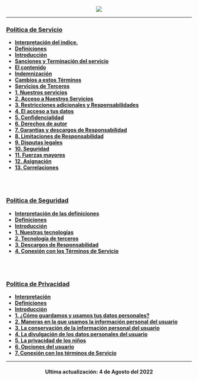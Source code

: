 <div align="center">
<img src="https://user-images.githubusercontent.com/71246795/182776406-b00ff61f-8815-4d3a-b99a-78fdedeb1583.png" />
</div>

---

### [Politica de Servicio](https://github.com/Kisu-s-fluff-workgroup/TerminosYCondicionesNami/blob/v1/terms/ServiceTerms.md)
- [**Interpretación del indice.**](https://github.com/Kisu-s-fluff-workgroup/TerminosYCondicionesNami/blob/v1/terms/ServiceTerms.md#interpretación)
- [**Definiciones**](https://github.com/Kisu-s-fluff-workgroup/TerminosYCondicionesNami/blob/v1/terms/ServiceTerms.md#definiciones)
- [**Introducción**](https://github.com/Kisu-s-fluff-workgroup/TerminosYCondicionesNami/blob/v1/terms/ServiceTerms.md#introducción)
- [**Sanciones y Terminación del servicio**](https://github.com/Kisu-s-fluff-workgroup/TerminosYCondicionesNami/blob/v1/terms/ServiceTerms.md#sanciones-y-terminación-del-servicio)
- [**El contenido**](https://github.com/Kisu-s-fluff-workgroup/TerminosYCondicionesNami/blob/v1/terms/ServiceTerms.md#el-contenido)
- [**Indemnización**](https://github.com/Kisu-s-fluff-workgroup/TerminosYCondicionesNami/blob/v1/terms/ServiceTerms.md#indemnización)
- [**Cambios a estos Términos**](https://github.com/Kisu-s-fluff-workgroup/TerminosYCondicionesNami/blob/v1/terms/ServiceTerms.md#cambios-a-estos-términos)
- [**Servicios de Terceros**](https://github.com/Kisu-s-fluff-workgroup/TerminosYCondicionesNami/blob/v1/terms/ServiceTerms.md#servicios-de-terceros)
- [**1. Nuestros servicios**](https://github.com/Kisu-s-fluff-workgroup/TerminosYCondicionesNami/blob/v1/terms/ServiceTerms.md#1-nuestros-servicios)
- [**2. Acceso a Nuestros Servicios**](https://github.com/Kisu-s-fluff-workgroup/TerminosYCondicionesNami/blob/v1/terms/ServiceTerms.md#2-acceso-a-nuestros-servicios)
- [**3. Restricciones adicionales y Responsabilidades**](https://github.com/Kisu-s-fluff-workgroup/TerminosYCondicionesNami/blob/v1/terms/ServiceTerms.md#3-restricciones-adicionales-y-responsabilidades)
- [**4. El acceso a tus datos**](https://github.com/Kisu-s-fluff-workgroup/TerminosYCondicionesNami/blob/v1/terms/ServiceTerms.md#4-acceso-a-tus-datos)
- [**5. Confidencialidad**](https://github.com/Kisu-s-fluff-workgroup/TerminosYCondicionesNami/blob/v1/terms/ServiceTerms.md#5-confidencialidad)
- [**6. Derechos de autor**](https://github.com/Kisu-s-fluff-workgroup/TerminosYCondicionesNami/blob/v1/terms/ServiceTerms.md#6-derechos-de-autor)
- [**7. Garantías y descargos de Responsabilidad**](https://github.com/Kisu-s-fluff-workgroup/TerminosYCondicionesNami/blob/v1/terms/ServiceTerms.md#7-garantías-y-descargos-de-responsabilidad)
- [**8. Limitaciones de Responsabilidad**](https://github.com/Kisu-s-fluff-workgroup/TerminosYCondicionesNami/blob/v1/terms/ServiceTerms.md#8-limitaciones-de-responsabilidad)
- [**9. Disputas legales**](https://github.com/Kisu-s-fluff-workgroup/TerminosYCondicionesNami/blob/v1/terms/ServiceTerms.md#9-disputas-legales)
- [**10. Seguridad**](https://github.com/Kisu-s-fluff-workgroup/TerminosYCondicionesNami/blob/v1/terms/ServiceTerms.md#10-seguridad)
- [**11. Fuerzas mayores**](https://github.com/Kisu-s-fluff-workgroup/TerminosYCondicionesNami/blob/v1/terms/ServiceTerms.md#11-fuerzas-mayores)
- [**12. Asignación**](https://github.com/Kisu-s-fluff-workgroup/TerminosYCondicionesNami/blob/v1/terms/ServiceTerms.md#12-asignación)
- [**13. Correlaciones**](https://github.com/Kisu-s-fluff-workgroup/TerminosYCondicionesNami/blob/v1/terms/ServiceTerms.md#13-correlaciones)

<br><br>


### [Politica de Seguridad](https://github.com/Kisu-s-fluff-workgroup/TerminosYCondicionesNami/blob/v1/terms/SecurityTerms.md)
- [**Interpretación de las definiciones**](https://github.com/Kisu-s-fluff-workgroup/TerminosYCondicionesNami/blob/v1/terms/SecurityTerms.md#interpretación)
- [**Definiciones**](https://github.com/Kisu-s-fluff-workgroup/TerminosYCondicionesNami/blob/v1/terms/SecurityTerms.md#definiciones)
- [**Introducción**](https://github.com/Kisu-s-fluff-workgroup/TerminosYCondicionesNami/blob/v1/terms/SecurityTerms.md#introducción)
- [**1. Nuestras tecnologías**](https://github.com/Kisu-s-fluff-workgroup/TerminosYCondicionesNami/blob/v1/terms/SecurityTerms.md#1-nuestras-tecnologías)
- [**2. Tecnología de terceros**](https://github.com/Kisu-s-fluff-workgroup/TerminosYCondicionesNami/blob/v1/terms/SecurityTerms.md#2-tecnologías-de-terceros-de-seguridad)
- [**3. Descargos de Responsabilidad**](https://github.com/Kisu-s-fluff-workgroup/TerminosYCondicionesNami/blob/v1/terms/SecurityTerms.md#3-descargos-de-responsabilidad-en-cuanto-a-seguridad)
- [**4. Conexión con los Términos de Servicio**](https://github.com/Kisu-s-fluff-workgroup/TerminosYCondicionesNami/blob/v1/terms/SecurityTerms.md#4-conexión-con-los-términos-de-servicio-de-nami)

<br><br>

### [Politica de Privacidad](https://github.com/Kisu-s-fluff-workgroup/TerminosYCondicionesNami/blob/v1/terms/PrivacyTerms.md)
- [**Interpretación**](https://github.com/Kisu-s-fluff-workgroup/TerminosYCondicionesNami/blob/v1/terms/PrivacyTerms.md#interpretación)
- [**Definiciones**](https://github.com/Kisu-s-fluff-workgroup/TerminosYCondicionesNami/blob/v1/terms/PrivacyTerms.md#definiciones)
- [**Introducción**](https://github.com/Kisu-s-fluff-workgroup/TerminosYCondicionesNami/blob/v1/terms/PrivacyTerms.md#introducción)
- [**1. ¿Cómo guardamos y usamos tus datos personales?**](https://github.com/Kisu-s-fluff-workgroup/TerminosYCondicionesNami/blob/v1/terms/PrivacyTerms.md#1-cómo-guardamos-y-usamos-tus-datos-personales)
- [**2. Maneras en la que usamos la información personal del usuario**](https://github.com/Kisu-s-fluff-workgroup/TerminosYCondicionesNami/blob/v1/terms/PrivacyTerms.md#2-maneras-en-las-que-usamos-la-información-personal-del-usuario)
- [**3. La conservación de la información personal del usuario**](https://github.com/Kisu-s-fluff-workgroup/TerminosYCondicionesNami/blob/v1/terms/PrivacyTerms.md#3-la-conservación-de-los-datos-personales-del-usuario)
- [**4. La divulgación de los datos personales del usuario**](https://github.com/Kisu-s-fluff-workgroup/TerminosYCondicionesNami/blob/v1/terms/PrivacyTerms.md#4-la-divulgación-de-los-datos-personales-del-usuario)
- [**5. La privacidad de los niños**](https://github.com/Kisu-s-fluff-workgroup/TerminosYCondicionesNami/blob/v1/terms/PrivacyTerms.md#5-la-privacidad-los-niños)
- [**6. Opciones del usuario**](https://github.com/Kisu-s-fluff-workgroup/TerminosYCondicionesNami/blob/v1/terms/PrivacyTerms.md#6-opciones-del-usuario)
- [**7. Conexión con los términos de Servicio**](https://github.com/Kisu-s-fluff-workgroup/TerminosYCondicionesNami/blob/v1/terms/PrivacyTerms.md#7-conexión-con-los-términos-de-servicio-de-nami)


---


<div align="center"><h4>Ultima actualización: 4 de Agosto del 2022<h4></div>
